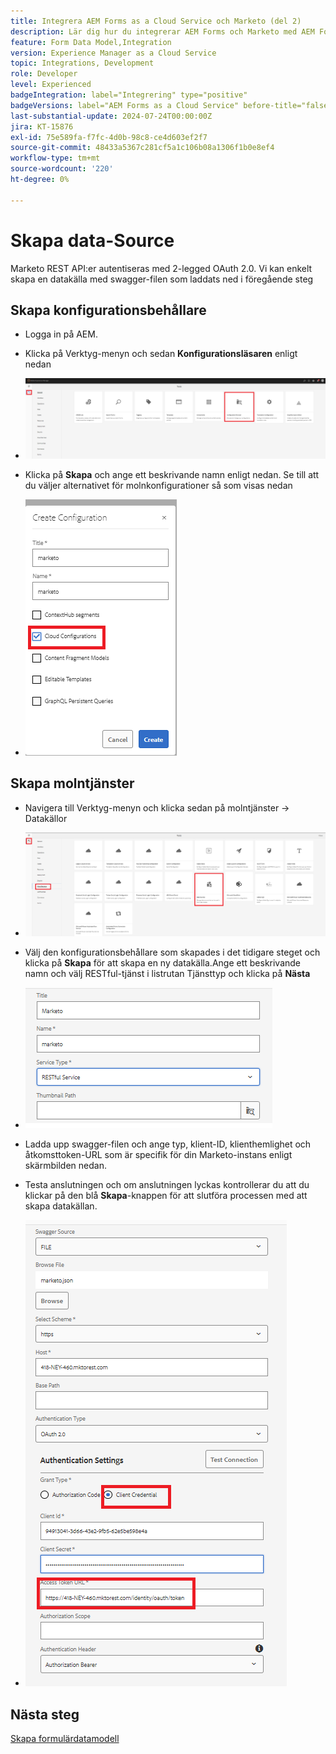 ```yaml
---
title: Integrera AEM Forms as a Cloud Service och Marketo (del 2)
description: Lär dig hur du integrerar AEM Forms och Marketo med AEM Forms Form Data Model.
feature: Form Data Model,Integration
version: Experience Manager as a Cloud Service
topic: Integrations, Development
role: Developer
level: Experienced
badgeIntegration: label="Integrering" type="positive"
badgeVersions: label="AEM Forms as a Cloud Service" before-title="false"
last-substantial-update: 2024-07-24T00:00:00Z
jira: KT-15876
exl-id: 75e589fa-f7fc-4d0b-98c8-ce4d603ef2f7
source-git-commit: 48433a5367c281cf5a1c106b08a1306f1b0e8ef4
workflow-type: tm+mt
source-wordcount: '220'
ht-degree: 0%

---
```


# Skapa data-Source

Marketo REST API:er autentiseras med 2-legged OAuth 2.0. Vi kan enkelt skapa en datakälla med swagger-filen som laddats ned i föregående steg

## Skapa konfigurationsbehållare

* Logga in på AEM.
* Klicka på Verktyg-menyn och sedan **Konfigurationsläsaren** enligt nedan

* ![verktygsmenyn](assets/datasource3.png)

* Klicka på **Skapa** och ange ett beskrivande namn enligt nedan. Se till att du väljer alternativet för molnkonfigurationer så som visas nedan

* ![konfigurationsbehållare](assets/datasource4.png)

## Skapa molntjänster

* Navigera till Verktyg-menyn och klicka sedan på molntjänster -> Datakällor

* ![molntjänster](assets/datasource5.png)

* Välj den konfigurationsbehållare som skapades i det tidigare steget och klicka på **Skapa** för att skapa en ny datakälla.Ange ett beskrivande namn och välj RESTful-tjänst i listrutan Tjänsttyp och klicka på **Nästa**
* ![new-data-source](assets/datasource6.png)

* Ladda upp swagger-filen och ange typ, klient-ID, klienthemlighet och åtkomsttoken-URL som är specifik för din Marketo-instans enligt skärmbilden nedan.

* Testa anslutningen och om anslutningen lyckas kontrollerar du att du klickar på den blå **Skapa**-knappen för att slutföra processen med att skapa datakällan.

* ![data-source-config](assets/datasource1.png)


## Nästa steg

[Skapa formulärdatamodell](./part3.md)
